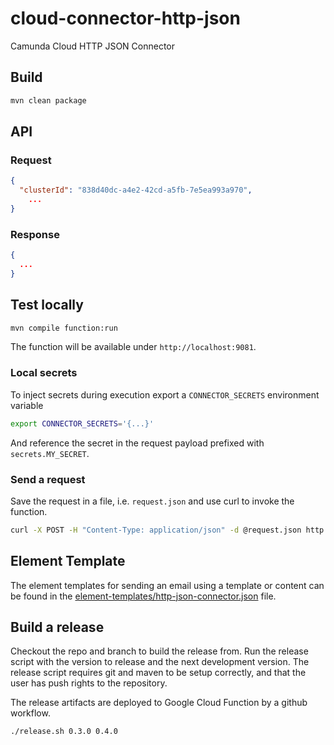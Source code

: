 # cloud-connector-http-json

Camunda Cloud HTTP JSON Connector

## Build

```bash
mvn clean package
```

## API

### Request

```json
{
  "clusterId": "838d40dc-a4e2-42cd-a5fb-7e5ea993a970",
    ...
}
```

### Response

```json
{
  ...
}
```

## Test locally

```bash
mvn compile function:run
```

The function will be available under `http://localhost:9081`.

### Local secrets

To inject secrets during execution export a `CONNECTOR_SECRETS` environment variable

```bash
export CONNECTOR_SECRETS='{...}'
```

And reference the secret in the request payload prefixed with `secrets.MY_SECRET`.

### Send a request

Save the request in a file, i.e. `request.json` and use curl to invoke the function.

```bash
curl -X POST -H "Content-Type: application/json" -d @request.json http://localhost:9081
```

## Element Template

The element templates for sending an email using a template or content can be found in the [element-templates/http-json-connector.json](element-templates/http-json-connector.json) file.

## Build a release

Checkout the repo and branch to build the release from. Run the release script
with the version to release and the next development version. The release
script requires git and maven to be setup correctly, and that the user has push
rights to the repository.

The release artifacts are deployed to Google Cloud Function by a github workflow.

```bash
./release.sh 0.3.0 0.4.0
```
